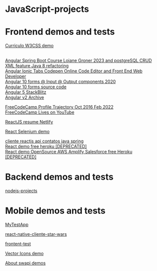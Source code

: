 # JavaScript-projects

<h1 href="">Frontend demos and tests</h1>
<a href="https://luismendes070.github.io/curriculo/">Curriculo W3CSS demo</a>
<p>
 <br>
  <a href="https://github.com/luismendes070/curso-angular">Angular Spring Boot Course Loiane Groner 2023 and postgreSQL CRUD XML feature Java 8 refactoring</a>
<br>
<a href="https://codepen.io/luismendes070/project/full/ZLPxmL/">Angular Ionic Tabs Codepen Online Code Editor and Front End Web Developer</a>
<br>
<a href="https://angular-y1uedg.stackblitz.io/">Angular 10 forms @ Input @ Output components 2020</a>
<br>
<a href="https://angular-y1uedg.stackblitz.io/">Angular 10 forms source code</a>
<br>
<a href="https://angular-a8artg.stackblitz.io/">Angular 5 StackBlitz</a>
<br>
  <a href="https://github.com/luismendes070/angular-2">Angular v2 Archive</a>
  <br>
</p>
<p>
<a href="https://www.freecodecamp.org/luismendes070">FreeCodeCamp Profile Trajectory Oct 2016 Feb 2022</a>
<br>
<a href="https://github.com/luismendes070?tab=repositories&q=freecodecamp&type=&language=&sort=">FreeCodeCamp Lives on YouTube</a>
</p>
<a href="https://desenvolvedor-react.netlify.app/">ReactJS resume Netlify</a>

<a href="https://github.com/luismendes070/react-selenium-localhost">React Selenium demo</a>

<a href="https://github.com/luismendes070/cliente-reactjs"> cliente reactjs api contatos java spring</a>
<br>
<a href="https://shielded-garden-61283.herokuapp.com//">React demo free heroku [DEPRECATED] </a>
<br>
<a href="https://github.com/luismendes070/amplifyapp">React demo OpenSource AWS Amplify Salesforce free Heroku [DEPRECATED]</a>

<h1 href="">Backend demos and tests</h1>

<a href="https://github.com/luismendes070/nodejs-projects">nodejs-projects</a>


<h1 href="">
  Mobile demos and tests
</h1>

<a href="https://github.com/luismendes070/MyTestApp">MyTestApp</a>

<a href="https://github.com/luismendes070/react-native-client-star-wars">react-native-cliente-star-wars</a>

<a href="https://github.com/luismendes070/frontend-test">frontent-test</a>

<a href="https://github.com/luismendes070/HelloWorldVectorIcons">Vector Icons demo</a>

<a href="https://swapi.dev/about">About swapi demos
</a>
